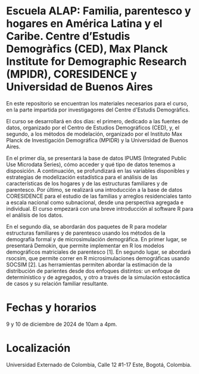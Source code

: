 # Escuela ALAP: Familia, parentesco y hogares en América Latina y el Caribe. Centre d’Estudis Demogràfics (CED), Max Planck Institute for Demographic Research (MPIDR), CORESIDENCE y Universidad de Buenos Aires

En este repositorio se encuentran los materiales necesarios para el curso, en la parte impartida por investigagores del Centre d'Estudis Demogràfics. 

El curso se desarrollará en dos días: el primero, dedicado a las fuentes de datos, organizado por el Centro de Estudios Demográficos (CED), y, el segundo, a los métodos de modelación, organizado por el Instituto Max Planck de Investigación Demográfica (MPIDR) y la Universidad de Buenos Aires.

En el primer día, se presentará la base de datos IPUMS (Integrated Public Use Microdata Series), cómo acceder y qué tipo de datos tenemos a disposición. A continuación, se profundizará en las variables disponibles y estrategias de modelización estadística para el análisis de las características de los hogares y de las estructuras familiares y de parentesco. Por último, se realizará una introducción a la base de datos CORESIDENCE para el estudio de las familias y arreglos residenciales tanto a escala nacional como subnacional, desde una perspectiva agregada e individual. El curso empezará con una breve introducción al software R para el análisis de los datos.

En el segundo día, se abordarán dos paquetes de R para modelar estructuras familiares y de parentesco usando los métodos de la demografía formal y de microsimulación demográfica. En primer lugar, se presentará Demokin, que permite implementar en R los modelos demográficos matriciales de parentesco [1]. En segundo lugar, se abordará rsocsim, que permite correr en R microsimulaciones demográficas usando SOCSIM [2]. Las herramientas permiten abordar la estimación de la distribución de parientes desde dos enfoques distintos: un enfoque de determinístico y de agregados, y otro a través de la simulación estocástica de casos y su relación familiar resultante.

# Fechas y horarios 

9 y 10 de diciembre de 2024 de 10am a 4pm.

# Localización 

Universidad Externado de Colombia, Calle 12 #1-17 Este, Bogotá, Colombia.
